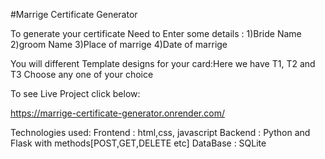 #Marrige Certificate Generator 

To generate your certificate Need to Enter some details :
1)Bride Name
2)groom Name
3)Place of marrige
4)Date of marrige


You will different Template designs for your card:Here we have T1, T2 and T3 Choose any one of your choice

To see Live Project click below:

https://marrige-certificate-generator.onrender.com/


Technologies used:
Frontend : html,css, javascript
Backend : Python and Flask with methods[POST,GET,DELETE etc]
DataBase : SQLite
